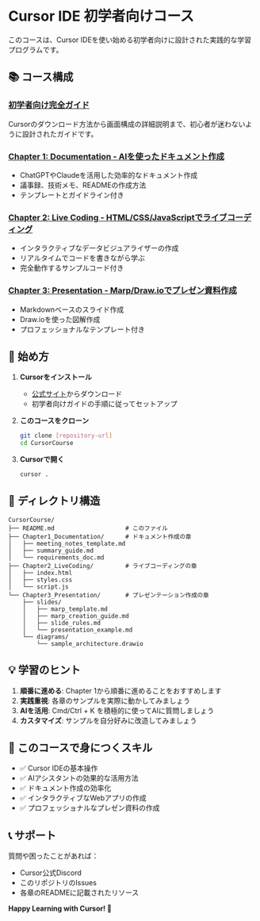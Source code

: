 # Cursor IDE 初学者向けコース

このコースは、Cursor IDEを使い始める初学者向けに設計された実践的な学習プログラムです。

## 📚 コース構成

### [初学者向け完全ガイド](../cursor_beginner_guide.md)
Cursorのダウンロード方法から画面構成の詳細説明まで、初心者が迷わないように設計されたガイドです。

### [Chapter 1: Documentation - AIを使ったドキュメント作成](Chapter1_Documentation/)
- ChatGPTやClaudeを活用した効率的なドキュメント作成
- 議事録、技術メモ、READMEの作成方法
- テンプレートとガイドライン付き

### [Chapter 2: Live Coding - HTML/CSS/JavaScriptでライブコーディング](Chapter2_LiveCoding/)
- インタラクティブなデータビジュアライザーの作成
- リアルタイムでコードを書きながら学ぶ
- 完全動作するサンプルコード付き

### [Chapter 3: Presentation - Marp/Draw.ioでプレゼン資料作成](Chapter3_Presentation/)
- Markdownベースのスライド作成
- Draw.ioを使った図解作成
- プロフェッショナルなテンプレート付き

## 🚀 始め方

1. **Cursorをインストール**
   - [公式サイト](https://cursor.sh)からダウンロード
   - 初学者向けガイドの手順に従ってセットアップ

2. **このコースをクローン**
   ```bash
   git clone [repository-url]
   cd CursorCourse
   ```

3. **Cursorで開く**
   ```bash
   cursor .
   ```

## 📁 ディレクトリ構造

```
CursorCourse/
├── README.md                    # このファイル
├── Chapter1_Documentation/      # ドキュメント作成の章
│   ├── meeting_notes_template.md
│   ├── summary_guide.md
│   └── requirements_doc.md
├── Chapter2_LiveCoding/         # ライブコーディングの章
│   ├── index.html
│   ├── styles.css
│   └── script.js
└── Chapter3_Presentation/       # プレゼンテーション作成の章
    ├── slides/
    │   ├── marp_template.md
    │   ├── marp_creation_guide.md
    │   ├── slide_rules.md
    │   └── presentation_example.md
    └── diagrams/
        └── sample_architecture.drawio
```

## 💡 学習のヒント

1. **順番に進める**: Chapter 1から順番に進めることをおすすめします
2. **実践重視**: 各章のサンプルを実際に動かしてみましょう
3. **AIを活用**: Cmd/Ctrl + K を積極的に使ってAIに質問しましょう
4. **カスタマイズ**: サンプルを自分好みに改造してみましょう

## 🎯 このコースで身につくスキル

- ✅ Cursor IDEの基本操作
- ✅ AIアシスタントの効果的な活用方法
- ✅ ドキュメント作成の効率化
- ✅ インタラクティブなWebアプリの作成
- ✅ プロフェッショナルなプレゼン資料の作成

## 📞 サポート

質問や困ったことがあれば：
- Cursor公式Discord
- このリポジトリのIssues
- 各章のREADMEに記載されたリソース

**Happy Learning with Cursor! 🚀**